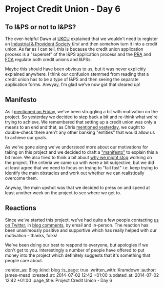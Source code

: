 Project Credit Union - Day 6
============================

## To I&PS or not to I&PS?

The ever-helpful Dawn at [UKCU][] explained that we wouldn't need to register an [Industrial & Provident Society][] *first* and then somehow turn it into a credit union. As far as I can tell, this is because the credit union application process is a "superset" of the I&PS application process and the [PRA][] and [FCA][] regulate both credit unions and I&PSs.

Maybe this should have been obvious to us, but it was never explicitly explained anywhere. I think our confusion stemmed from reading that a credit union has to be a type of I&PS and then seeing the separate application forms. Anwyay, I'm glad we've now got that cleared up!


## Manifesto

As I [mentioned on Friday][day 4 next steps], we've been struggling a bit with motivation on the project. So yesterday we decided to step back a bit and re-think what we're trying to achieve. We remembered that setting up a credit union was only a means to an end and that, as Chris [mentioned yesterday][day 5 alternatives to credit unions], we ought to double-check there aren't any other banking "entities" that would allow us to achieve our goals.

As we've gone along we've understood more about our motivations for taking on this project and we decided to draft a ["manifesto"][manifesto] to explain this a bit more. We also tried to think a bit about [why we might stop][reasons to step] working on the project. The criteria we came up with were a bit subjective, but we did at least agree that we need to focus on trying to "fail fast" i.e. keep trying to identify the main obstacles and work out whether we can realistically overcome them.

Anyway, the main upshot was that we decided to press on and spend at least another week on the project to see where we get to.


## Reactions

Since we've started this project, we've had quite a few people contacting [us on Twitter][GFR Twitter], in [blog comments][GFR Disqus], by email and in-person. The reaction has been unanimously positive and supportive which has really helped with our motivation - thanks, folks!

We've been doing our best to respond to everyone, but apologies if we don't get to you. Interestingly a number of people have offered to put money into the project which definitely suggests that it's something that people care about.


[UKCU]: http://www.ukcu.coop/
[Industrial & Provident Society]: http://en.wikipedia.org/wiki/Industrial_and_provident_society
[PRA]: http://www.bankofengland.co.uk/pra/
[FCA]: http://www.fca.org.uk/
[GFR Twitter]: https://twitter.com/freerange
[GFR Disqus]: https://disqus.com/home/forums/gofreerange
[day 4 next steps]: /project-credit-union-day-4#next-steps
[day 5 alternatives to credit unions]: /project-credit-union-day-5#alternatives-to-credit-unions
[manifesto]: https://github.com/freerange/credit-union/wiki#manifesto
[reasons to step]: https://github.com/freerange/credit-union/wiki#reasons-to-stop

:render_as: Blog
:kind: blog
:is_page: true
:written_with: Kramdown
:author: james-mead
:created_at: 2014-07-02 12:42 +01:00
:updated_at: 2014-07-02 12:42 +01:00
:page_title: Project Credit Union - Day 6
